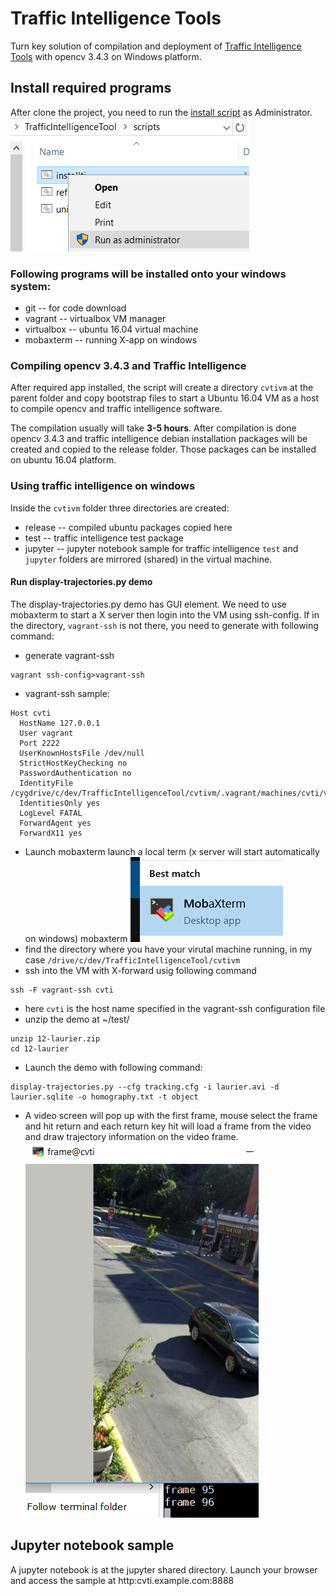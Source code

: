 # Traffic Intelligence Tools
Turn key solution of compilation and deployment of [Traffic Intelligence Tools](https://bitbucket.org/Nicolas/trafficintelligence/wiki/Home) with opencv 3.4.3 on Windows platform.

## Install required programs
After clone the project, you need to run the [install script](https://github.com/PSUTrec/TrafficIntelligenceTool/blame/master/scripts/installti.bat) as Administrator. 
![Run](doc/installti.png)

### Following programs will be installed onto your windows system:
- git -- for code download
- vagrant -- virtualbox VM manager
- virtualbox -- ubuntu 16.04 virtual machine
- mobaxterm -- running X-app on windows

### Compiling opencv 3.4.3 and Traffic Intelligence 
After required app installed, the script will create a directory `cvtivm` at the parent folder and copy bootstrap files to start a Ubuntu 16.04 VM as a host to compile opencv and traffic intelligence software. 

The compilation usually will take **3-5 hours**. After compilation is done opencv 3.4.3 and traffic intelligence debian installation packages will be created and copied to the release folder. Those packages can be installed on ubuntu 16.04 platform. 

### Using traffic intelligence on windows
Inside the `cvtivm` folder three directories are created:
- release -- compiled ubuntu packages copied here
- test -- traffic intelligence test package
- jupyter -- jupyter notebook sample for traffic intelligence
`test` and `jupyter` folders are mirrored (shared) in the virtual machine. 
#### Run display-trajectories.py demo
The display-trajectories.py demo has GUI element. We need to use mobaxterm to start a X server then login into the VM using ssh-config.
If in the directory, `vagrant-ssh` is not there, you need to generate with following command:
- generate vagrant-ssh
```
vagrant ssh-config>vagrant-ssh
```
- vagrant-ssh sample:
```
Host cvti
  HostName 127.0.0.1
  User vagrant
  Port 2222
  UserKnownHostsFile /dev/null
  StrictHostKeyChecking no
  PasswordAuthentication no
  IdentityFile /cygdrive/c/dev/TrafficIntelligenceTool/cvtivm/.vagrant/machines/cvti/virtualbox/private_key
  IdentitiesOnly yes
  LogLevel FATAL
  ForwardAgent yes
  ForwardX11 yes
```
- Launch mobaxterm launch a local term (x server will start automatically on windows)
mobaxterm ![mobaxterm](doc/search_mobxterm.PNG)
- find the directory where you have your virutal machine running, in my case `/drive/c/dev/TrafficIntelligenceTool/cvtivm`
- ssh into the VM with X-forward usig following command
```
ssh -F vagrant-ssh cvti
```
 - here `cvti` is the host name specified in the vagrant-ssh configuration file
- unzip the demo at ~/test/
```
unzip 12-laurier.zip
cd 12-laurier
```
- Launch the demo with following command:
```
display-trajectories.py --cfg tracking.cfg -i laurier.avi -d laurier.sqlite -o homography.txt -t object
```
 - A video screen will pop up with the first frame, mouse select the frame and hit return and each return key hit will load a frame from the video and draw trajectory information on the video frame.
![display-trajectories-demo](doc/display-trajectories-demo.PNG)

## Jupyter notebook sample
A jupyter notebook is at the jupyter shared directory. Launch your browser and access the sample at http:cvti.example.com:8888

